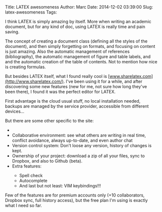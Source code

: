Title: LATEX awesomeness
Author: Marc
Date: 2014-12-02 03:39:00
Slug: latex-awesomeness
Tags: 

I think LATEX is simply amazing by itself. More when writing an academic document, but for any kind of doc, using LATEX is really time and pain saving.

The concept of creating a document class (defining all the styles of the document), and then simply forgetting on formats, and focusing on content is just amazing. Also the automatic management of references (bibliography), the automatic management of figure and table labels, and and the automatic creation of the table of contents. Not to mention how nice is creating formulas.

But besides LATEX itself, what I found really cool is [www.sharelatex.com](http://www.sharelatex.com/). I've been using it for a while, and after discovering some new features (new for me, not sure how long they've been there), I found it was the perfect editor for LATEX.

First advantage is the cloud usual stuff, no local installation needed, backups are managed by the service provider, accessible from different devices...

But there are some other specific to the site:

- <li>Collaborative environment: see what others are writing in real time, conflict avoidance, always up-to-date, and even author chat</li><li>Version control system: Don't loose any version, history of changes is kept.</li><li>Ownership of your project: download a zip of all your files, sync to Dropbox, and also to Github (beta).</li><li>Extra features:</li><ul><li>Spell check</li><li>Autocomplete</li><li>And last but not least: VIM keybindings!!!</li>
</ul><div>Few of the features are for premium accounts only (+10 collaborators, Dropbox sync, full history access), but the free plan I'm using is exactly what I need so far.</div>